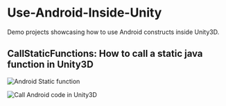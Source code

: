 # Use-Android-Inside-Unity
Demo projects showcasing how to use Android constructs inside Unity3D.

## CallStaticFunctions: How to call a static java function in Unity3D

![Android Static function](https://raw.githubusercontent.com/hkusoft/Use-Android-Inside-Unity/40b23c99680be55edd4599615a5f0c4033053fa7/Snapshots/android_static_func.png)

![Call Android code in Unity3D](https://raw.githubusercontent.com/hkusoft/Use-Android-Inside-Unity/40b23c99680be55edd4599615a5f0c4033053fa7/Snapshots/android_static_func_result.png)




